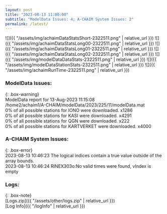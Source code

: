 ```yaml
---
layout: post
title: "2023-08-13 11:00:00"
subtitle: "ModelData Issues: 4; A-CHAIM System Issues: 2"
permalink: /latest/
---
```


![]({{ "/assets/img/achaimDataStatsShort-2322511.png" | relative_url }})
![]({{ "/assets/img/achaimDataStatsLong00-2322511.png" | relative_url }})
![]({{ "/assets/img/achaimDataStatsLong01-2322511.png" | relative_url }})
![]({{ "/assets/img/achaimDataStatsLong02-2322511.png" | relative_url }})
![]({{ "/assets/img/modelDataDataStats-2322511.png" | relative_url }})
![]({{ "/assets/img/modelDataStationStats-2322511.png" | relative_url }})
![]({{ "/assets/img/achaimRunTime-2322511.png" | relative_url }})


### ModelData Issues:  
  
{: .box-warning}  
 ModelData report for 13-Aug-2023 11:15:08   
 /home2/achaim1/A-CHAIM/modelData/2023/225/11/modelData.mat   
 0% of all possible stations for IONO were downloaded. x1286   
 0% of all possible stations for KASI were downloaded. x4291   
 0% of all possible stations for QGN were downloaded. x222   
 0% of all possible stations for KARTVERKET were downloaded. x4000   
  
### A-CHAIM System Issues:  
  
{: .box-error}  
2023-08-13 10:46:23 The logical indices contain a true value outside of the array bounds.  
2023-08-13 10:46:24 RINEX303o:No valid times were found, vIndex is empty  

### Logs:  
  
{: .box-note}  
[Logs.zip]({{ "/assets/other/logs.zip" | relative_url }})  
[Log Info]({{ "/logInfo" | relative_url }})  

